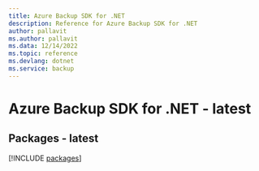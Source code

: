 ```yaml
---
title: Azure Backup SDK for .NET
description: Reference for Azure Backup SDK for .NET
author: pallavit
ms.author: pallavit
ms.data: 12/14/2022
ms.topic: reference
ms.devlang: dotnet
ms.service: backup
---
```

# Azure Backup SDK for .NET - latest
## Packages - latest
[!INCLUDE [packages](backup-index.md)]